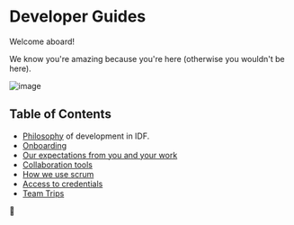 Developer Guides
================

Welcome aboard!

We know you're amazing because you're here (otherwise you wouldn't be here).

![image](https://cdn.shopify.com/s/files/1/2297/6885/collections/plain_no_back_235x235@2x.png)

## Table of Contents
 - [Philosophy](philosophy.md) of development in IDF.
 - [Onboarding](onboarding/README.md)
 - [Our expectations from you and your work](expectations.md)
 - [Collaboration tools](collaboration-tools.md)
 - [How we use scrum](scrum/README.md)
 - [Access to credentials](credentials.md)
 - [Team Trips](team-trips.md)

🦄
